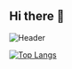 ## Hi there 👋

![Header]("https://capsule-render.vercel.app/api?type=waving&color=gradient&customColorList=10&height=200&text=HYUNCHIN's%20GITHUB&fontSize=50&animation=twinkling&fontAlign=68fontAlignY=36")

[![Top Langs](https://github-readme-stats.vercel.app/api/top-langs/?username=hgeniee)](https://github.com/anuraghazra/github-readme-stats)

<!--
**hgeniee/hgeniee** is a ✨ _special_ ✨ repository because its `README.md` (this file) appears on your GitHub profile.

Here are some ideas to get you started:

- 🔭 I’m currently working on ...
- 🌱 I’m currently learning ...
- 👯 I’m looking to collaborate on ...
- 🤔 I’m looking for help with ...
- 💬 Ask me about ...
- 📫 How to reach me: ...
- 😄 Pronouns: ...
- ⚡ Fun fact: ...
-->
